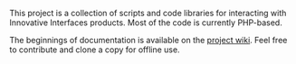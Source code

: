 This project is a collection of scripts and code libraries for interacting with Innovative Interfaces products. Most of the code is currently PHP-based.

The beginnings of documentation is available on the [project wiki](https://github.com/eby/iii-scipts/wiki). Feel free to contribute and clone a copy for offline use.